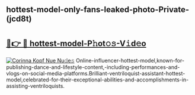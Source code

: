 ## hottest-model-only-fans​-leaked-photo​-Private-(jcd8t)


# <h2><a href="https://mediaupload.pro?title=hottest-model&ref=git">🔗👉 🔴 hottest-model-P𝚑ot𝚘𝚜-V𝚒d𝚎o</a></h2>

[![Corinna Kopf Nue Nu𝚍e𝚜](https://i.imgur.com/0qMVB7G.gif)](https://mediaupload.pro?title=hottest-model&ref=git)
Online-influencer-hottest-model,known-for-publishing-dance-and-lifestyle-content,-including-performances-and-vlogs-on-social-media-platforms.Brilliant-ventriloquist-assistant-hottest-model,celebrated-for-their-exceptional-abilities-and-accomplishments-in-assisting-ventriloquists.  